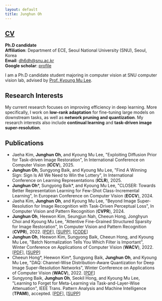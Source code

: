 ```yaml
---
layout: default
title: Junghun Oh
---
```


## [CV](cv.pdf)

**Ph.D candidate** \
**Affiliation**: Department of ECE, Seoul National University (SNU), Seoul, Korea \
**Email**: dh6dh@snu.ac.kr \
**Google scholar**: [profile](https://scholar.google.co.kr/citations?user=fCFkL9EAAAAJ&hl=ko)

I am a Ph.D candidate student majoring in computer vision at SNU computer vision lab, advised by [Prof. Kyoung Mu Lee](https://cv.snu.ac.kr/index.php/kmlee/).


## **Research Interests**

My current research focuses on improving efficiency in deep learning.
More specifically, I work on **low-rank adaptation** for fine-tuning large models on downstream tasks, as well as **network pruning and quantization**.
My research interests also include **continual learning** and **task-driven image super-resolution**.

## **Publications**
* Jaeha Kim, **Junghun Oh**, and Kyoung Mu Lee, "Exploiting Diffusion Prior for Task-driven Image Restoration", In International Conference on Computer Vision (**ICCV**), 2025.
* **Junghun Oh**, Sungyong Baik, and Kyoung Mu Lee, "Find A Winning Sign: Sign Is All We Need to Win the Lottery", In International Conference on Learning Representations (**ICLR**), 2025.
* **Junghun Oh**\*, Sungyong Baik\*, and Kyoung Mu Lee, "CLOSER: Towards Better Representation Learning for Few-Shot Class-Incremental Learning", In European Conference on Computer Vision (**ECCV**), 2024.
* Jaeha Kim, **Junghun Oh**, and Kyoung Mu Lee, "Beyond Image Super-Resolution for Image Recognition with Task-Driven Perceptual Loss", In Computer Vision and Pattern Recognition (**CVPR**), 2024.
* **Junghun Oh**, Heewon Kim, Seungjun Nah, Cheeun Hong, Jonghyun Choi and Kyoung Mu Lee, "Attentive Fine-Grained Structured Sparsity for Image Restoration", In Computer Vision and Pattern Recognition (**CVPR**), 2022. [[PDF](https://openaccess.thecvf.com/content/CVPR2022/papers/Oh_Attentive_Fine-Grained_Structured_Sparsity_for_Image_Restoration_CVPR_2022_paper.pdf)], [[SUPP](https://openaccess.thecvf.com/content/CVPR2022/supplemental/Oh_Attentive_Fine-Grained_Structured_CVPR_2022_supplemental.pdf)], [[CODE](https://github.com/JungHunOh/SLS_CVPR2022)]
* **Junghun Oh**, Heewon Kim, Sungyong Baik, Cheeun Hong, and Kyoung Mu Lee, "Batch Normalization Tells You Which Filter is Important", Winter Conference on Applications of Computer Vision (**WACV**), 2022. [[PDF](https://openaccess.thecvf.com/content/WACV2022/papers/Oh_Batch_Normalization_Tells_You_Which_Filter_Is_Important_WACV_2022_paper.pdf)], [[SUPP](https://openaccess.thecvf.com/content/WACV2022/supplemental/Oh_Batch_Normalization_Tells_WACV_2022_supplemental.pdf)]
* Cheeun Hong\*, Heewon Kim\*, Sungyong Baik, **Junghun Oh**, and Kyoung Mu Lee, "DAQ: Channel-Wise Distribution-Aware Quantization for Deep Image Super-Resolution Networks", Winter Conference on Applications of Computer Vision (**WACV**), 2022. [[PDF](https://openaccess.thecvf.com/content/WACV2022/papers/Hong_DAQ_Channel-Wise_Distribution-Aware_Quantization_for_Deep_Image_Super-Resolution_Networks_WACV_2022_paper.pdf)]
* Sungyong Baik, **Junghun Oh**, Seokil Hong, and Kyoung Mu Lee, "Learning to Forget for Meta-Learning via Task-and-Layer-Wise Attenuation", IEEE Trans. Pattern Analysis and Machine Intelligence (**TPAMI**), accepted. [[PDF](https://cv.snu.ac.kr/sungyong_baik/L2F_TPAMI_Final.pdf)], [[SUPP](https://cv.snu.ac.kr/sungyong_baik/L2F_TPAMI_Final_Supplementary.pdf)]
